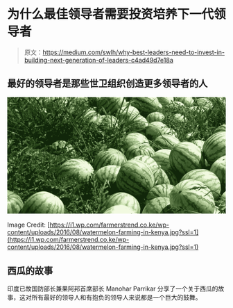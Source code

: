 # 为什么最佳领导者需要投资培养下一代领导者

> 原文：<https://medium.com/swlh/why-best-leaders-need-to-invest-in-building-next-generation-of-leaders-c4ad49d7e18a>

## 最好的领导者是那些世卫组织创造更多领导者的人

![](img/93709fedee8ca6c74de6e08862e5176b.png)

Image Credit: [https://i1.wp.com/farmerstrend.co.ke/wp-content/uploads/2016/08/watermelon-farming-in-kenya.jpg?ssl=1](https://i1.wp.com/farmerstrend.co.ke/wp-content/uploads/2016/08/watermelon-farming-in-kenya.jpg?ssl=1)

## 西瓜的故事

印度已故国防部长兼果阿邦首席部长 Manohar Parrikar 分享了一个关于西瓜的故事，这对所有最好的领导人和有抱负的领导人来说都是一个巨大的鼓舞。